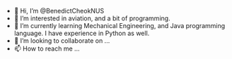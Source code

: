 - 👋 Hi, I’m @BenedictCheokNUS
- 👀 I’m interested in aviation, and a bit of programming.
- 🌱 I’m currently learning Mechanical Engineering, and Java programming language. I have experience in Python as well.
- 💞️ I’m looking to collaborate on ...
- 📫 How to reach me ...

<!---
BenedictCheokNUS/BenedictCheokNUS is a ✨ special ✨ repository because its `README.md` (this file) appears on your GitHub profile.
You can click the Preview link to take a look at your changes.
--->
